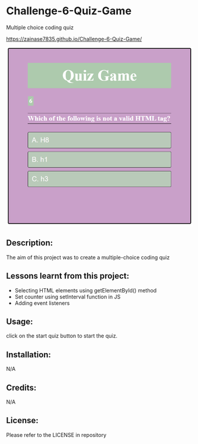 # Challenge-6-Quiz-Game
Multiple choice coding quiz

https://zainase7835.github.io/Challenge-6-Quiz-Game/

![Screenshot of quiz game](assets/challenge-6.PNG)

## Description:
The aim of this project was to create a multiple-choice coding quiz

## Lessons learnt from this project:
- Selecting HTML elements using getElementById() method
- Set counter using setInterval function in JS
- Adding event listeners

## Usage:
click on the start quiz button to start the quiz. 

## Installation:
N/A

## Credits:
N/A

## License:
Please refer to the LICENSE in repository
